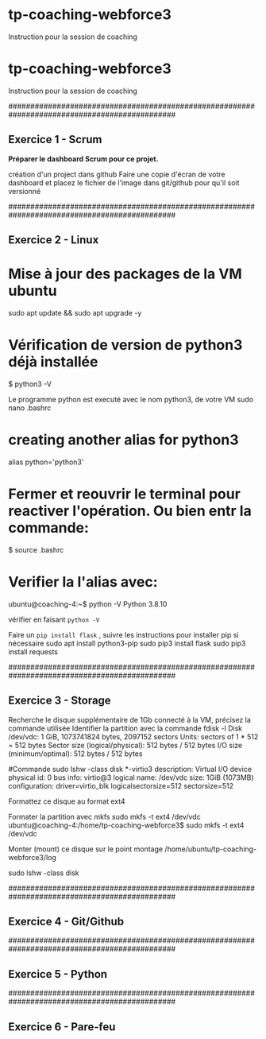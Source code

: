 # tp-coaching-webforce3
Instruction pour la session de coaching

# tp-coaching-webforce3
Instruction pour la session de coaching

##############################################################################################

## Exercice 1  - Scrum 
**Préparer le dashboard Scrum pour ce projet.**

création d'un project dans github
Faire une copie d'écran de votre dashboard et placez le fichier de l'image 
dans git/github pour qu'il soit versionné 

##############################################################################################

## Exercice 2  - Linux 
# Mise à jour des packages de la VM ubuntu  
sudo apt update && sudo apt upgrade -y

# Vérification de version de python3 déjà installée 
$ python3 -V

Le programme python est executé avec le nom python3, de votre VM 
sudo nano .bashrc

# creating another alias for python3
alias python='python3' 
# Fermer et reouvrir le terminal pour reactiver l'opération. Ou bien entr la commande:
$ source .bashrc 

# Verifier la l'alias avec:
ubuntu@coaching-4:~$ python -V
Python 3.8.10



vérifier en faisant  ```python -V```


Faire un ```pip install flask``` , suivre les instructions pour installer pip si nécessaire
sudo apt install python3-pip
sudo pip3 install flask
sudo pip3 install requests

##############################################################################################

## Exercice 3  - Storage 

Recherche le disque supplémentaire de 1Gb connecté à la VM, précisez la commande utilisée
Identifier la partition avec la commande 
fdisk -l
Disk /dev/vdc: 1 GiB, 1073741824 bytes, 2097152 sectors
Units: sectors of 1 * 512 = 512 bytes
Sector size (logical/physical): 512 bytes / 512 bytes
I/O size (minimum/optimal): 512 bytes / 512 bytes

#Commande sudo lshw -class disk
  *-virtio3
       description: Virtual I/O device
       physical id: 0
       bus info: virtio@3
       logical name: /dev/vdc
       size: 1GiB (1073MB)
       configuration: driver=virtio_blk logicalsectorsize=512 sectorsize=512

Formattez ce disque au format ext4  

Formater la partition avec mkfs
sudo mkfs -t ext4 /dev/vdc
ubuntu@coaching-4:/home/tp-coaching-webforce3$ sudo mkfs -t ext4 /dev/vdc


Monter (mount) ce disque sur le point montage /home/ubuntu/tp-coaching-webforce3/log

sudo lshw -class disk

##############################################################################################
## Exercice 4  - Git/Github 

##############################################################################################

## Exercice 5  - Python

##############################################################################################

## Exercice 6  - Pare-feu 
